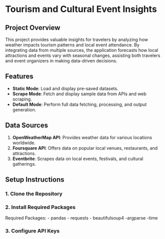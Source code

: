 # Tourism and Cultural Event Insights

## Project Overview

This project provides valuable insights for travelers by analyzing how weather impacts tourism patterns and local event attendance. By integrating data from multiple sources, the application forecasts how local attractions and events vary with seasonal changes, assisting both travelers and event organizers in making data-driven decisions.

## Features

- **Static Mode**: Load and display pre-saved datasets.
- **Scrape Mode**: Fetch and display sample data from APIs and web scraping.
- **Default Mode**: Perform full data fetching, processing, and output generation.

## Data Sources

1. **OpenWeatherMap API**: Provides weather data for various locations worldwide.
2. **Foursquare API**: Offers data on popular local venues, restaurants, and attractions.
3. **Eventbrite**: Scrapes data on local events, festivals, and cultural gatherings.


## Setup Instructions

### 1. Clone the Repository

### 2. Install Required Packages
   Required Packages:
      - pandas
      - requests
      - beautifulsoup4
      -argparse
      -time
### 3. Configure API Keys




